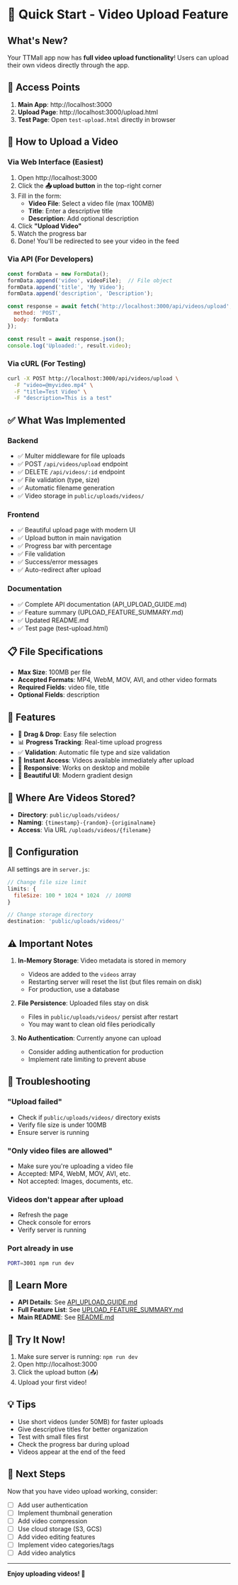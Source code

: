 # 🚀 Quick Start - Video Upload Feature

## What's New?

Your TTMall app now has **full video upload functionality**! Users can upload their own videos directly through the app.

## 📍 Access Points

1. **Main App**: http://localhost:3000
2. **Upload Page**: http://localhost:3000/upload.html
3. **Test Page**: Open `test-upload.html` directly in browser

## 🎯 How to Upload a Video

### Via Web Interface (Easiest)

1. Open http://localhost:3000
2. Click the **📤 upload button** in the top-right corner
3. Fill in the form:
   - **Video File**: Select a video file (max 100MB)
   - **Title**: Enter a descriptive title
   - **Description**: Add optional description
4. Click **"Upload Video"**
5. Watch the progress bar
6. Done! You'll be redirected to see your video in the feed

### Via API (For Developers)

```javascript
const formData = new FormData();
formData.append('video', videoFile);  // File object
formData.append('title', 'My Video');
formData.append('description', 'Description');

const response = await fetch('http://localhost:3000/api/videos/upload', {
  method: 'POST',
  body: formData
});

const result = await response.json();
console.log('Uploaded:', result.video);
```

### Via cURL (For Testing)

```bash
curl -X POST http://localhost:3000/api/videos/upload \
  -F "video=@myvideo.mp4" \
  -F "title=Test Video" \
  -F "description=This is a test"
```

## ✅ What Was Implemented

### Backend
- ✅ Multer middleware for file uploads
- ✅ POST `/api/videos/upload` endpoint
- ✅ DELETE `/api/videos/:id` endpoint
- ✅ File validation (type, size)
- ✅ Automatic filename generation
- ✅ Video storage in `public/uploads/videos/`

### Frontend
- ✅ Beautiful upload page with modern UI
- ✅ Upload button in main navigation
- ✅ Progress bar with percentage
- ✅ File validation
- ✅ Success/error messages
- ✅ Auto-redirect after upload

### Documentation
- ✅ Complete API documentation (API_UPLOAD_GUIDE.md)
- ✅ Feature summary (UPLOAD_FEATURE_SUMMARY.md)
- ✅ Updated README.md
- ✅ Test page (test-upload.html)

## 📋 File Specifications

- **Max Size**: 100MB per file
- **Accepted Formats**: MP4, WebM, MOV, AVI, and other video formats
- **Required Fields**: video file, title
- **Optional Fields**: description

## 🎨 Features

- 🎯 **Drag & Drop**: Easy file selection
- 📊 **Progress Tracking**: Real-time upload progress
- ✅ **Validation**: Automatic file type and size validation
- 💾 **Instant Access**: Videos available immediately after upload
- 📱 **Responsive**: Works on desktop and mobile
- 🎨 **Beautiful UI**: Modern gradient design

## 📂 Where Are Videos Stored?

- **Directory**: `public/uploads/videos/`
- **Naming**: `{timestamp}-{random}-{originalname}`
- **Access**: Via URL `/uploads/videos/{filename}`

## 🔧 Configuration

All settings are in `server.js`:

```javascript
// Change file size limit
limits: {
  fileSize: 100 * 1024 * 1024  // 100MB
}

// Change storage directory
destination: 'public/uploads/videos/'
```

## ⚠️ Important Notes

1. **In-Memory Storage**: Video metadata is stored in memory
   - Videos are added to the `videos` array
   - Restarting server will reset the list (but files remain on disk)
   - For production, use a database

2. **File Persistence**: Uploaded files stay on disk
   - Files in `public/uploads/videos/` persist after restart
   - You may want to clean old files periodically

3. **No Authentication**: Currently anyone can upload
   - Consider adding authentication for production
   - Implement rate limiting to prevent abuse

## 🐛 Troubleshooting

### "Upload failed"
- Check if `public/uploads/videos/` directory exists
- Verify file size is under 100MB
- Ensure server is running

### "Only video files are allowed"
- Make sure you're uploading a video file
- Accepted: MP4, WebM, MOV, AVI, etc.
- Not accepted: Images, documents, etc.

### Videos don't appear after upload
- Refresh the page
- Check console for errors
- Verify server is running

### Port already in use
```bash
PORT=3001 npm run dev
```

## 📖 Learn More

- **API Details**: See [API_UPLOAD_GUIDE.md](./API_UPLOAD_GUIDE.md)
- **Full Feature List**: See [UPLOAD_FEATURE_SUMMARY.md](./UPLOAD_FEATURE_SUMMARY.md)
- **Main README**: See [README.md](./README.md)

## 🎉 Try It Now!

1. Make sure server is running: `npm run dev`
2. Open http://localhost:3000
3. Click the upload button (📤)
4. Upload your first video!

## 💡 Tips

- Use short videos (under 50MB) for faster uploads
- Give descriptive titles for better organization
- Test with small files first
- Check the progress bar during upload
- Videos appear at the end of the feed

## 🚀 Next Steps

Now that you have video upload working, consider:

- [ ] Add user authentication
- [ ] Implement thumbnail generation
- [ ] Add video compression
- [ ] Use cloud storage (S3, GCS)
- [ ] Add video editing features
- [ ] Implement video categories/tags
- [ ] Add video analytics

---

**Enjoy uploading videos! 🎥**



